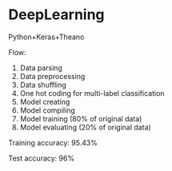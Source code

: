 # DeepLearning

Python+Keras+Theano

Flow:
1. Data parsing
2. Data preprocessing
3. Data shuffling 
4. One hot coding for multi-label classification
5. Model creating
6. Model compiling
7. Model training (80% of original data)
8. Model evaluating (20% of original data)

Training accuracy: 95.43%

Test accuracy: 96%
